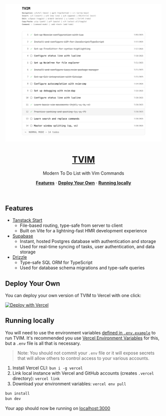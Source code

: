 <a href="https://tvim.vercel.app">
<img alt="Modern To Do List with Vim Commands" src="./public/preview/tvim.png">
  <h1 align="center">TVIM</h1>
</a>

<p align="center">
  Modern To Do List with Vim Commands
</p>

<p align="center">
  <a href="#features"><strong>Features</strong></a> ·
  <a href="#deploy-your-own"><strong>Deploy Your Own</strong></a> ·
  <a href="#running-locally"><strong>Running locally</strong></a>
</p>
<br/>

## Features

- [Tanstack Start](https://tanstack.com/start/latest)
  - File-based routing, type-safe from server to client
  - Built on Vite for a lightning-fast HMR development experience
- [Supabase](https://supabase.com)
  - Instant, hosted Postgres database with authentication and storage
  - Used for real-time syncing of tasks, user authentication, and data storage
- [Drizzle](https://orm.drizzle.team)
  - Type-safe SQL ORM for TypeScript
  - Used for database schema migrations and type-safe queries

## Deploy Your Own

You can deploy your own version of TVIM to Vercel with one click:

[![Deploy with Vercel](https://vercel.com/button)](https://vercel.com/new/clone?repository-url=https%3A%2F%2Fgithub.com%2Fmurabcd%2Ftvim&env=DATABASE_URL&envDescription=Learn%20more%20about%20how%20to%20get%20the%20database%20URL%20for%20the%20application&envLink=https%3A%2F%2Fgithub.com%2Fmurabcd%2Ftvim%2Fblob%2Fmain%2FREADME.md&demo-title=TVIM&demo-description=Modern%20To%20Do%20List%20with%20Vim%20Commands%20built%20with%20Tanstack%20Start%2C%20Supabase%2C%20and%20Drizzle.&demo-url=https%3A%2F%2Ftvim.vercel.app)

## Running locally

You will need to use the environment variables [defined in `.env.example`](.env.example) to run TVIM. It's recommended you use [Vercel Environment Variables](https://vercel.com/docs/projects/environment-variables) for this, but a `.env` file is all that is necessary.

> Note: You should not commit your `.env` file or it will expose secrets that will allow others to control access to your various accounts.

1. Install Vercel CLI: `bun i -g vercel`
2. Link local instance with Vercel and GitHub accounts (creates `.vercel` directory): `vercel link`
3. Download your environment variables: `vercel env pull`

```bash
bun install
bun dev
```

Your app should now be running on [localhost:3000](http://localhost:3000/)